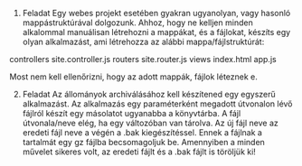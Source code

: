 1. Feladat
Egy webes projekt esetében gyakran ugyanolyan, vagy hasonló mappástruktúrával dolgozunk. Ahhoz, hogy ne kelljen minden alkalommal manuálisan létrehozni a mappákat, és a fájlokat, készíts egy olyan alkalmazást, ami létrehozza az alábbi mappa/fájlstruktúrát:

controllers
    site.controller.js
routers
    site.router.js
views
    index.html
app.js

Most nem kell ellenőrizni, hogy az adott mappák, fájlok léteznek e.

2. Feladat
Az állományok archiválásához kell készítened egy egyszerű alkalmazást.
Az alkalmazás egy paraméterként megadott útvonalon lévő fájlról készít egy másolatot ugyanabba a könyvtárba.
A fájl útvonala/neve elég, ha egy változóban van tárolva.
Az új fájl neve az eredeti fájl neve a végén a .bak kiegészítéssel.
Ennek a fájlnak a tartalmát egy gz fájlba becsomagoljuk be.
Amennyiben a minden művelet sikeres volt, az eredeti fájlt és a .bak fájlt is töröljük ki!